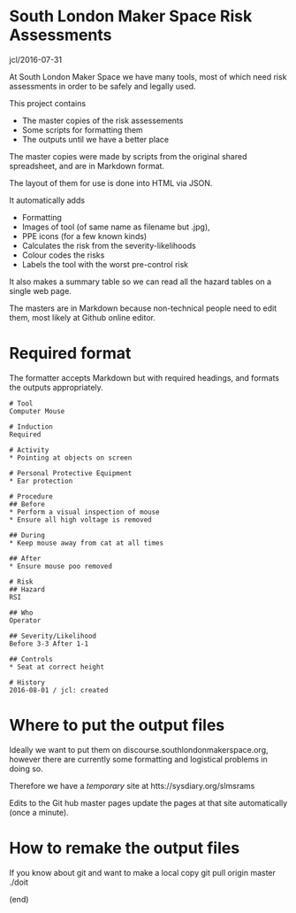 # South London Maker Space Risk Assessments

jcl/2016-07-31

At South London Maker Space we have many tools, most of which
need risk assessments in order to be safely and legally used.

This project contains

* The master copies of the risk assessements
* Some scripts for formatting them
* The outputs until we have a better place

The master copies were made by scripts from the original
shared spreadsheet, and are in Markdown format.

The layout of them for use is done into HTML via JSON.

It automatically adds 
* Formatting
* Images of tool (of same name as filename but .jpg),
* PPE icons (for a few known kinds)
* Calculates the risk from the severity-likelihoods
* Colour codes the risks
* Labels the tool with the worst pre-control risk

It also makes a summary table so we can read all the
hazard tables on a single web page.

The masters are in Markdown because non-technical people
need to edit them, most likely at Github online editor.

# Required format

The formatter accepts Markdown but with required headings,
and formats the outputs appropriately.

    # Tool
    Computer Mouse
    
    # Induction
    Required
    
    # Activity
    * Pointing at objects on screen
    
    # Personal Protective Equipment
    * Ear protection
    
    # Procedure
    ## Before
    * Perform a visual inspection of mouse
    * Ensure all high voltage is removed
    
    ## During
    * Keep mouse away from cat at all times
    
    ## After
    * Ensure mouse poo removed
    
    # Risk
    ## Hazard
    RSI
    
    ## Who
    Operator

    ## Severity/Likelihood
    Before 3-3 After 1-1
    
    ## Controls
    * Seat at correct height

    # History
    2016-08-01 / jcl: created

# Where to put the output files

Ideally we want to put them on discourse.southlondonmakerspace.org,
however there are currently some formatting and logistical problems
in doing so.

Therefore we have a _temporary_ site at
 htts://sysdiary.org/slmsrams

Edits to the Git hub master pages update the pages at that site
automatically (once a minute).

# How to remake the output files

If you know about git and want to make a local copy
 git pull origin master
 ./doit

(end)
